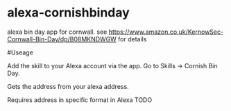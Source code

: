 # alexa-cornishbinday

alexa bin day app for cornwall. see https://www.amazon.co.uk/KernowSec-Cornwall-Bin-Day/dp/B08MKNDWGW for details

#Useage

Add the skill to your Alexa account via the app. Go to Skills -> Cornish Bin Day.

Gets the address from your alexa address.

Requires address in specific format in Alexa TODO
